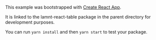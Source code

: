 This example was bootstrapped with [Create React App](https://github.com/facebook/create-react-app).

It is linked to the lamnt-react-table package in the parent directory for development purposes.

You can run `yarn install` and then `yarn start` to test your package.
